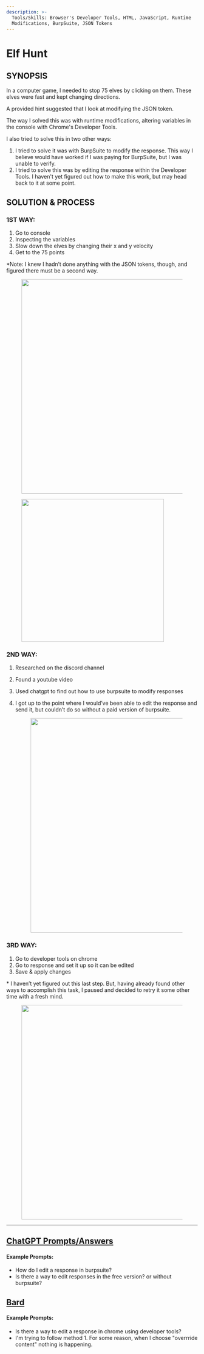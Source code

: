 ```yaml
---
description: >-
  Tools/Skills: Browser's Developer Tools, HTML, JavaScript, Runtime
  Modifications, BurpSuite, JSON Tokens
---
```


# Elf Hunt

## SYNOPSIS

In a computer game, I needed to stop 75 elves by clicking on them. These elves were fast and kept changing directions.&#x20;

A provided hint suggested that I look at modifying the JSON token.

The way I solved this was with runtime modifications, altering variables in the console with Chrome's Developer Tools.&#x20;

I also tried to solve this in two other ways:&#x20;

1. I tried to solve it was with BurpSuite to modify the response. This way I believe would have worked if I was paying for BurpSuite, but I was unable to verify.&#x20;
2. I tried to solve this was by editing the response within the Developer Tools. I haven't yet figured out how to make this work, but may head back to it at some point.

## SOLUTION & PROCESS

### 1ST WAY:

1. Go to console
2. Inspecting the variables
3. Slow down the elves by changing their x and y velocity
4. Get to the 75 points

\*Note: I knew I hadn’t done anything with the JSON tokens, though, and figured there must be a second way.

<div align="left">

<figure><img src="https://lh7-us.googleusercontent.com/YPbrRrRiwjNiUtF4KasE3-a80V7M9z4WZufW0l6BkYpqZuPmTgBSAReTveNF-L29QebXJSzZMLpVFp1ociHqgfVzOMvfFdpxF0SPZBhGNgev0ktqe9-A4n8jVejWUuyQ7aeSyIjVFdnDGCr-ZgcLZo8" alt="" width="563"><figcaption></figcaption></figure>

</div>

<div align="left">

<figure><img src="https://lh7-us.googleusercontent.com/x5wmB36s113jdcTyZ0PPNKG0SEfiWIXhloN6NG8t7aUAq68XalRiuZyTxVCGR9aIeKVW_yUjwtQH72WjFS-AnrzGhDNSVl-m1PMnGwLEKxrO8nJ6QiZnCMVn9nJLaJ7xuRKCfvy-OII2ffYOTDPRsB8" alt="" width="375"><figcaption></figcaption></figure>

</div>

### 2ND WAY:

1. Researched on the discord channel
2. Found a youtube video
3. Used chatgpt to find out how to use burpsuite to modify responses
4.  I got up to the point where I would’ve been able to edit the response and send it, but couldn’t do so without a paid version of burpsuite.

    <div align="left">

    <figure><img src="https://lh7-us.googleusercontent.com/DJXfR4oBid5jsb0XCzP_6mYdobkabPiQ027UvIqB21k1HJIuUPB2s9M-Z0JM_gVtZ8YCPB1gKvzWPSsYa4Lmlp8WfmgoOKVShSVh-aCbk2Wcsx-5yQUqsQmdW34_3N1QVsYpvkxSKFp7710a0dKyKBY" alt="" width="563"><figcaption></figcaption></figure>

    </div>

### 3RD WAY:

1. Go to developer tools on chrome
2. Go to response and set it up so it can be edited
3. Save & apply changes

\* I haven’t yet figured out this last step. But, having already found other ways to accomplish this task, I paused and decided to retry it some other time with a fresh mind.

<div align="left">

<figure><img src="https://lh7-us.googleusercontent.com/u-ZldhrSCXrsxzc0felX1RyteyY-vCI4psJJE65aqO6xfkASDV7oibw6FbUJ0zw9f43vaYLYUVZd9vFEjLZpGnN3LZunnCVeW4QrPbferL8kp25CaH0-jNeU350svHNJNL2WfB3oiAl0drJRNYQlaqE" alt="" width="563"><figcaption></figcaption></figure>

</div>

***

## [ChatGPT Prompts/Answers](https://chat.openai.com/share/3ab03d9a-a3ae-443e-97b5-75855ee6be72)

#### Example Prompts:

* How do I edit a response in burpsuite?
* Is there a way to edit responses in the free version? or without burpsuite?

## [Bard](https://g.co/bard/share/b3f50244573f)

#### Example Prompts:

* Is there a way to edit a response in chrome using developer tools?
* I'm trying to follow method 1. For some reason, when I choose "overrride content" nothing is happening.
